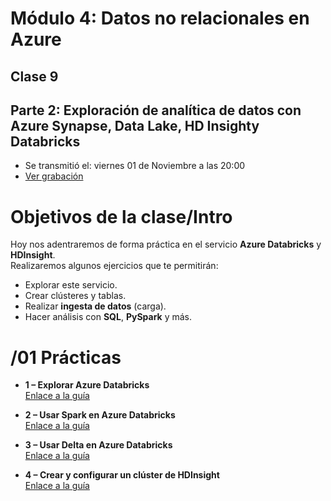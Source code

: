 # Módulo 4: Datos no relacionales en Azure

## Clase 9

## **Parte 2: Exploración de analítica de datos con Azure Synapse, Data Lake, HD Insighty Databricks**
  - Se transmitió el: viernes 01 de Noviembre a las 20:00
  - [Ver grabación](https://codigofacilito.com/videos/introduccion-exploracion-de-analitica-de-datos-con-azure-synapse-data-lake-hd-insighty-databricks-parte-2)
  

  


# Objetivos de la clase/Intro

Hoy nos adentraremos de forma práctica en el servicio **Azure Databricks** y **HDInsight**.  
Realizaremos algunos ejercicios que te permitirán:  
- Explorar este servicio.  
- Crear clústeres y tablas.  
- Realizar **ingesta de datos** (carga).  
- Hacer análisis con **SQL**, **PySpark** y más.


# /01 Prácticas

- **1 – Explorar Azure Databricks**  
  [Enlace a la guía](https://microsoftlearning.github.io/dp-203-azure-dataengineer/Instructions/Labs/23-Explore-Azure-Databricks.html)

- **2 – Usar Spark en Azure Databricks**  
  [Enlace a la guía](https://microsoftlearning.github.io/dp-203-azure-dataengineer/Instructions/Labs/24-Analyze-Files-in-Azure-Databricks.html)

- **3 – Usar Delta en Azure Databricks**  
  [Enlace a la guía](https://microsoftlearning.github.io/dp-203-azure-dataengineer/Instructions/Labs/25-Delta-lake-in-Azure-Databricks.html)

- **4 – Crear y configurar un clúster de HDInsight**  
  [Enlace a la guía](https://learn.microsoft.com/en-us/training/modules/creating-andconfiguring-hdinsight-cluster/)


  


